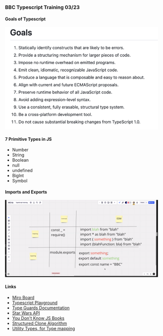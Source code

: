 ### BBC Typescript Training 03/23

#### Goals of Typescript
![Typescript Goals](img/tsGoals.png)

#### 7 Primitive Types in JS
* Number
* String
* Boolean
* null
* undefined
* BigInt
* Symbol

#### Imports and Exports
![Imports and Exports](img/importsAndExports.png)

#### Links
* [Miro Board](https://miro.com/app/board/uXjVOiRglBM=/)
* [Typescript Playground](typescriptlang.org/play)
* [Type Guards Documentation](typescriptlang.org/docs/handbook/advanced-types.html)
* [Star Wars API](swapi.dev)
* [You Don't Know JS Books](https://github.com/getify/You-Dont-Know-JS)
* [Structured Clone Algorithm](https://developer.mozilla.org/en-US/docs/Web/API/Web_Workers_API/Structured_clone_algorithm)
* [Utility Types, for Type mapping](https://www.typescriptlang.org/docs/handbook/utility-types.html#picktype-keys)

